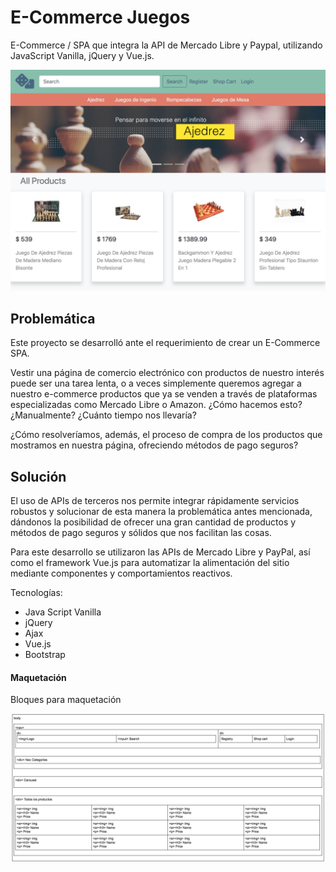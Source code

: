 # E-Commerce Juegos

E-Commerce / SPA que integra la API de Mercado Libre y Paypal, utilizando JavaScript Vanilla, jQuery y Vue.js.

![Preview](/assets/images/preview.png)

## Problemática
Este proyecto se desarrolló ante el requerimiento de crear un E-Commerce SPA.

Vestir una página de comercio electrónico con productos de nuestro interés puede ser una tarea lenta, o a veces simplemente queremos agregar a nuestro e-commerce productos que ya se venden a través de plataformas especializadas como Mercado Libre o Amazon. ¿Cómo hacemos esto? ¿Manualmente? ¿Cuánto tiempo nos llevaría?

¿Cómo resolveríamos, además, el proceso de compra de los productos que mostramos en nuestra página, ofreciendo métodos de pago seguros?

## Solución

El uso de APIs de terceros nos permite integrar rápidamente servicios robustos y solucionar de esta manera la problemática antes mencionada, dándonos la posibilidad de ofrecer una gran cantidad de productos y métodos de pago seguros y sólidos que nos facilitan las cosas.

Para este desarrollo se utilizaron las APIs de Mercado Libre y PayPal, así como el framework Vue.js para automatizar la alimentación del sitio mediante componentes y comportamientos reactivos.

Tecnologías:
* Java Script Vanilla
* jQuery
* Ajax
* Vue.js
* Bootstrap

#### Maquetación

Bloques para maquetación

![Maquetación](/assets/images/bloques-maquetacion.png)
